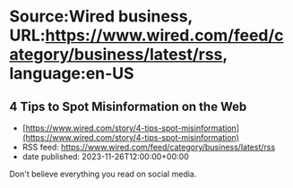 # Source:Wired business, URL:https://www.wired.com/feed/category/business/latest/rss, language:en-US

## 4 Tips to Spot Misinformation on the Web
 - [https://www.wired.com/story/4-tips-spot-misinformation](https://www.wired.com/story/4-tips-spot-misinformation)
 - RSS feed: https://www.wired.com/feed/category/business/latest/rss
 - date published: 2023-11-26T12:00:00+00:00

Don't believe everything you read on social media.

